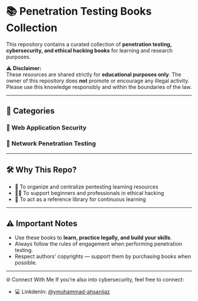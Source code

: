# 📚 Penetration Testing Books Collection  

This repository contains a curated collection of **penetration testing, cybersecurity, and ethical hacking books** for learning and research purposes.  

⚠️ **Disclaimer:**  
These resources are shared strictly for **educational purposes only**. The owner of this repository does **not** promote or encourage any illegal activity. Please use this knowledge responsibly and within the boundaries of the law.  

---

## 📑 Categories  

### 🔹 Web Application Security

### 🔹 Network Penetration Testing

---

## 🛠️ Why This Repo?  
- 📖 To organize and centralize pentesting learning resources  
- 🧑‍💻 To support beginners and professionals in ethical hacking  
- 🎯 To act as a reference library for continuous learning  

---

## ⚠️ Important Notes  
- Use these books to **learn, practice legally, and build your skills**.  
- Always follow the rules of engagement when performing penetration testing.  
- Respect authors’ copyrights — support them by purchasing books when possible.  

--- 
🌐 Connect With Me
If you’re also into cybersecurity, feel free to connect:  
- 💻 LinkdenIn: [@ymuhammad-ahsanijaz](https://www.linkedin.com/in/muhammad-ahsanijaz/)  
  
